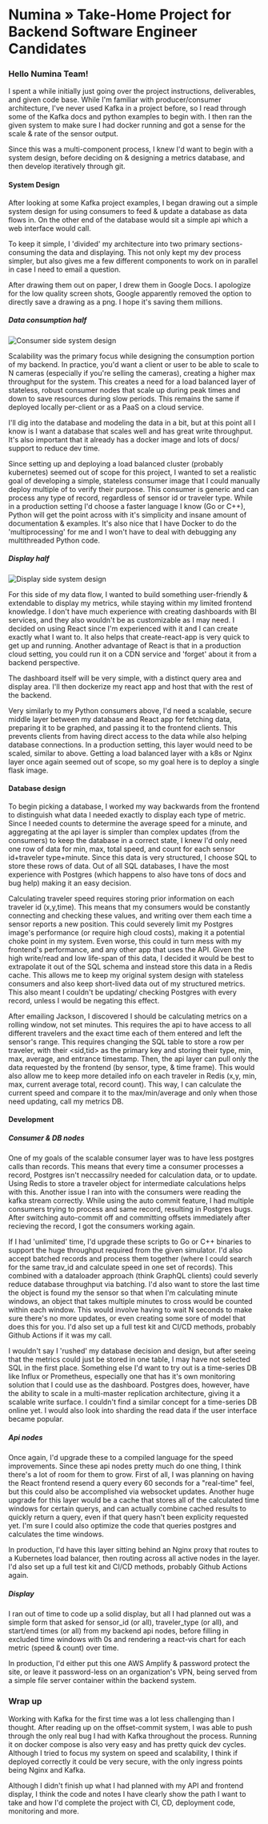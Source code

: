# Numina » Take-Home Project for Backend Software Engineer Candidates

### Hello Numina Team!

I spent a while initially just going over the project instructions, deliverables, and given code base. While I'm familiar with producer/consumer architecture, I've never used Kafka in a project before, so I read through some of the Kafka docs and python examples to begin with. I then ran the given system to make sure I had docker running and got a sense for the scale & rate of the sensor output.

Since this was a multi-component process, I knew I'd want to begin with a system design, before deciding on & designing a metrics database, and then develop iteratively through git.

#### System Design

After looking at some Kafka project examples, I began drawing out a simple system design for using consumers to feed & update a database as data flows in. On the other end of the database would sit a simple api which a web interface would call.

To keep it simple, I 'divided' my architecture into two primary sections- consuming the data and displaying. This not only kept my dev process simpler, but also gives me a few different components to work on in parallel in case I need to email a question.

After drawing them out on paper, I drew them in Google Docs. I apologize for the low quality screen shots, Google apparently removed the option to directly save a drawing as a png. I hope it's saving them millions.

##### Data consumption half
![Consumer side system design](consumerside.png)

Scalability was the primary focus while designing the consumption portion of my backend. In practice, you'd want a client or user to be able to scale to N cameras (especially if you're selling the cameras), creating a higher max throughput for the system. This creates a need for a load balanced layer of stateless, robust consumer nodes that scale up during peak times and down to save resources during slow periods. This remains the same if deployed locally per-client or as a PaaS on a cloud service.

I'll dig into the database and modeling the data in a bit, but at this point all I know is I want a database that scales well and has great write throughput. It's also important that it already has a docker image and lots of docs/ support to reduce dev time.

Since setting up and deploying a load balanced cluster (probably kubernetes) seemed out of scope for this project, I wanted to set a realistic goal of developing a simple, stateless consumer image that I could manually deploy multiple of to verify their purpose. This consumer is generic and can process any type of record, regardless of sensor id or traveler type. While in a production setting I'd choose a faster language I know (Go or C++), Python will get the point across with it's simplicity and insane amount of documentation & examples. It's also nice that I have Docker to do the 'multiprocessing' for me and I won't have to deal with debugging any multithreaded Python code.

##### Display half
![Display side system design](displayside.png)

For this side of my data flow, I wanted to build something user-friendly & extendable to display my metrics, while staying within my limited frontend knowledge. I don't have much experience with creating dashboards with BI services, and they also wouldn't be as customizable as I may need. I decided on using React since I'm experienced with it and I can create exactly what I want to. It also helps that create-react-app is very quick to get up and running. Another advantage of React is that in a production cloud setting, you could run it on a CDN service and 'forget' about it from a backend perspective.

The dashboard itself will be very simple, with a distinct query area and display area. I'll then dockerize my react app and host that with the rest of the backend.

Very similarly to my Python consumers above, I'd need a scalable, secure middle layer between my database and React app for fetching data, preparing it to be graphed, and passing it to the frontend clients. This prevents clients from having direct access to the data while also helping database connections. In a production setting, this layer would need to be scaled, similar to above. Getting a load balanced layer with a k8s or Nginx layer once again seemed out of scope, so my goal here is to deploy a single flask image.

#### Database design

To begin picking a database, I worked my way backwards from the frontend to distinguish what data I needed exactly to display each type of metric. Since I needed counts to determine the average speed for a minute, and aggregating at the api layer is simpler than complex updates (from the consumers) to keep the database in a correct state, I knew I'd only need one row of data for min, max, total speed, and count for each sensor id+traveler type+minute. Since this data is very structured, I choose SQL to store these rows of data. Out of all SQL databases, I have the most experience with Postgres (which happens to also have tons of docs and bug help) making it an easy decision.

Calculating traveler speed requires storing prior information on each traveler id (x,y,time). This means that my consumers would be constantly connecting and checking these values, and writing over them each time a sensor reports a new position. This could severely limit my Postgres image's performance (or require high cloud costs), making it a potential choke point in my system. Even worse, this could in turn mess with my frontend's performance, and any other app that uses the API. Given the high write/read and low life-span of this data, I decided it would be best to extrapolate it out of the SQL schema and instead store this data in a Redis cache. This allows me to keep my original system design with stateless consumers and also keep short-lived data out of my structured metrics. This also meant I couldn't be updating/ checking Postgres with every record, unless I would be negating this effect.

After emailing Jackson, I discovered I should be calculating metrics on a rolling window, not set minutes. This requires the api to have access to all different travelers and the exact time each of them entered and left the sensor's range. This requires changing the SQL table to store a row per traveler, with their <sid,tid> as the primary key and storing their type, min, max, average, and entrance timestamp. Then, the api layer can pull only the data requested by the frontend (by sensor, type, & time frame). This would also allow me to keep more detailed info on each traveler in Redis (x,y, min, max, current average total, record count). This way, I can calculate the current speed and compare it to the max/min/average and only when those need updating, call my metrics DB.

#### Development

##### Consumer & DB nodes
One of my goals of the scalable consumer layer was to have less postgres calls than records. This means that every time a consumer processes a record, Postgres isn't neccassilry needed for calculation data, or to update. Using Redis to store a traveler object for intermediate calculations helps with this. Another issue I ran into with the consumers were reading the kafka stream correctly. While using the auto commit feature, I had multiple consumers trying to process and same record, resulting in Postgres bugs. After switching auto-commit off and committing offsets immediately after recieving the record, I got the consumers working again.

If I had 'unlimited' time, I'd upgrade these scripts to Go or C++ binaries to support the huge throughput required from the given simulator. I'd also accept batched records and process them together (where I could search for the same trav_id and calculate speed in one set of records). This combined with a dataloader approach (think GraphQL clients) could severly reduce database throughput via batching. I'd also want to store the last time the object is found my the sensor so that when I'm calculating minute windows, an object that takes multiple minutes to cross would be counted within each window. This would involve having to wait N seconds to make sure there's no more updates, or even creating some sore of model that does this for you. I'd also set up a full test kit and CI/CD methods, probably Github Actions if it was my call.

I wouldn't say I 'rushed' my database decision and design, but after seeing that the metrics could just be stored in one table, I may have not selected SQL in the first place. Something else I'd want to try out is a time-series DB like Influx or Prometheus, especially one that has it's own monitoring solution that I could use as the dashboard. Postgres does, however, have the ability to scale in a multi-master replication architecture, giving it a scalable write surface. I couldn't find a similar concept for a time-series DB online yet. I would also look into sharding the read data if the user interface became popular.

##### Api nodes
Once again, I'd upgrade these to a compiled language for the speed improvements. Since these api nodes pretty much do one thing, I think there's a lot of room for them to grow. First of all, I was planning on having the React frontend resend a query every 60 seconds for a "real-time" feel, but this could also be accomplished via websocket updates. Another huge upgrade for this layer would be a cache that stores all of the calculated time windows for certain querys, and can actually combine cached results to quickly return a query, even if that query hasn't been explicity requested yet. I'm sure I could also optimize the code that queries postgres and calculates the time windows.

In production, I'd have this layer sitting behind an Nginx proxy that routes to a Kubernetes load balancer, then routing across all active nodes in the layer. I'd also set up a full test kit and CI/CD methods, probably Github Actions again.

##### Display
I ran out of time to code up a solid display, but all I had planned out was a simple form that asked for sensor_id (or all), traveler_type (or all), and start/end times (or all) from my backend api nodes, before filling in excluded time windows with 0s and rendering a react-vis chart for each metric (speed & count) over time.

In production, I'd either put this one AWS Amplify & password protect the site, or leave it password-less on an organization's VPN, being served from a simple file server container within the backend system.

### Wrap up
Working with Kafka for the first time was a lot less challenging than I thought. After reading up on the offset-commit system, I was able to push through the only real bug I had with Kafka throughout the process. Running it on docker compose is also very easy and has pretty quick dev cycles. Although I tried to focus my system on speed and scalability, I think if deployed correctly it could be very secure, with the only ingress points being Nginx and Kafka.

Although I didn't finish up what I had planned with my API and frontend display, I think the code and notes I have clearly show the path I want to take and how I'd complete the project with CI, CD, deployment code, monitoring and more. 
